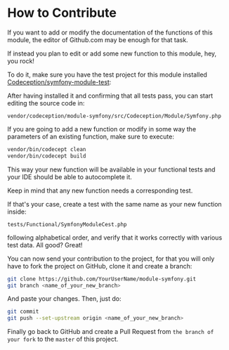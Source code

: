 # How to Contribute

If you want to add or modify the documentation of the functions of this module,
the editor of Github.com may be enough for that task.

If instead you plan to edit or add some new function to this module, hey, you rock!

To do it, make sure you have the test project for this module installed [Codeception/symfony-module-test](https://github.com/Codeception/symfony-module-tests):

After having installed it and confirming that all tests pass, you can start editing the source code in:
```
vendor/codeception/module-symfony/src/Codeception/Module/Symfony.php
```
If you are going to add a new function or modify in some way the parameters of an existing function, make sure to execute:

```bash
vendor/bin/codecept clean
vendor/bin/codecept build
```

This way your new function will be available in your functional tests and your IDE should be able to autocomplete it.

Keep in mind that any new function needs a corresponding test.

If that's your case, create a test with the same name as your new function inside:

```
tests/Functional/SymfonyModuleCest.php
```

following alphabetical order, and verify that it works correctly with various test data. All good? Great!

You can now send your contribution to the project, for that you will only have to fork the project on GitHub,
clone it and create a branch:
```bash
git clone https://github.com/YourUserName/module-symfony.git
git branch <name_of_your_new_branch>
```

And paste your changes. Then, just do:

```bash
git commit
git push --set-upstream origin <name_of_your_new_branch>
```
Finally go back to GitHub and create a Pull Request from `the branch of your fork` to the `master` of this project.



